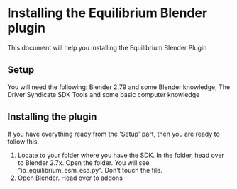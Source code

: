 <TO DO: Add images>

# Installing the Equilibrium Blender plugin

This document will help you installing the Equilibrium Blender Plugin

## Setup

You will need the following: Blender 2.79 and some Blender knowledge, The Driver Syndicate SDK Tools and some basic computer knowledge

## Installing the plugin

If you have everything ready from the 'Setup' part, then you are ready to follow this.

1. Locate to your folder where you have the SDK. In the folder, head over to Blender 2.7x. Open the folder. You will see "io_equilibrium_esm_esa.py". Don't touch the file.
2. Open Blender. Head over to addons